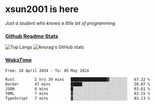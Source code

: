 # xsun2001 is here

*Just a student who knows a little bit of programming*

### [Github Readme Stats](https://github.com/anuraghazra/github-readme-stats)

![Top Langs](https://github-readme-stats.vercel.app/api/top-langs/?username=xsun2001&layout=compact&theme=radical) ![Anurag's GitHub stats](https://github-readme-stats.vercel.app/api?username=xsun2001&show_icons=true&theme=radical)

### [WakaTime](https://wakatime.com)

<!--START_SECTION:waka-->

```txt
From: 28 April 2024 - To: 05 May 2024

Rust         2 hrs 39 mins   ████████████████▓░░░░░░░░   67.32 %
Docker       47 mins         █████░░░░░░░░░░░░░░░░░░░░   20.07 %
JSON         8 mins          █░░░░░░░░░░░░░░░░░░░░░░░░   03.61 %
TOML         7 mins          ▓░░░░░░░░░░░░░░░░░░░░░░░░   03.15 %
TypeScript   7 mins          ▓░░░░░░░░░░░░░░░░░░░░░░░░   03.13 %
```

<!--END_SECTION:waka-->
